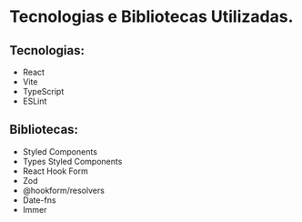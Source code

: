 # Tecnologias e Bibliotecas Utilizadas.

## Tecnologias:

- React
- Vite
- TypeScript
- ESLint

## Bibliotecas:

- Styled Components
- Types Styled Components
- React Hook Form
- Zod
- @hookform/resolvers
- Date-fns
- Immer
